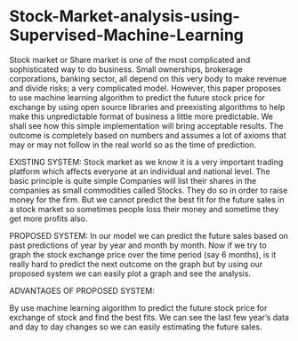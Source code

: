 # Stock-Market-analysis-using-Supervised-Machine-Learning

Stock market or Share market is one of the most complicated and sophisticated way to do business. Small ownerships, brokerage corporations, banking sector, all depend on this very body to make revenue and divide risks; a very complicated model. However, this paper proposes to use machine learning algorithm to predict the future stock price for exchange by using open source libraries and preexisting algorithms to help make this unpredictable format of business a little more predictable. We shall see how this simple implementation will bring acceptable results. The outcome is completely based on numbers and assumes a lot of axioms that may or may not follow in the real world so as the time of prediction.

EXISTING SYSTEM: Stock market as we know it is a very important trading platform which affects everyone at an individual and national level. The basic principle is quite simple Companies will list their shares in the companies as small commodities called Stocks. They do so in order to raise money for the firm. But we cannot predict the best fit for the future sales in a stock market so sometimes people loss their money and sometime they get more profits also.

PROPOSED SYSTEM: In our model we can predict the future sales based on past predictions of year by year and month by month. Now if we try to graph the stock exchange price over the time period (say 6 months), is it really hard to predict the next outcome on the graph but by using our proposed system we can easily plot a graph and see the analysis.

ADVANTAGES OF PROPOSED SYSTEM:

By use machine learning algorithm to predict the future stock price for exchange of stock and find the best fits.
We can see the last few year’s data and day to day changes so we can easily estimating the future sales.
